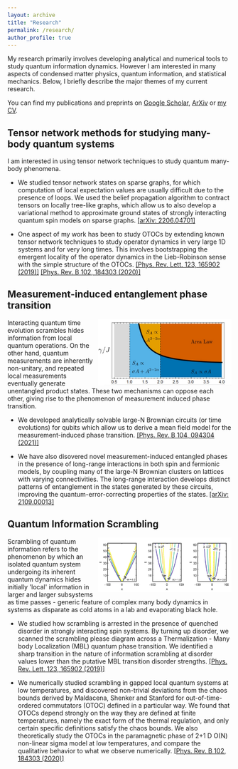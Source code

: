 ```yaml
---
layout: archive
title: "Research"
permalink: /research/
author_profile: true
---
```

My research primarily involves developing analytical and numerical tools to study quantum information dynamics. However I am interested in many aspects of condensed matter physics, quantum information, and statistical mechanics. Below, I briefly describe the major themes of my current research.

You can find my publications and preprints on [Google Scholar](https://scholar.google.com/citations?user=G5lUYcIAAAAJ&hl=en), [ArXiv](https://arxiv.org/a/sahu_s_3) or [my CV](https://subhayansahu.github.io/cv/).

## Tensor network methods for studying many-body quantum systems
I am interested in using tensor network techniques to study quantum many-body phenomena.
- We studied tensor network states on sparse graphs, for which computation of local expectation values are usually difficult due to the presence of loops. We used the belief propagation algorithm to contract tensors on locally tree-like graphs, which allow us to also develop a variational method to approximate ground states of strongly interacting quantum spin models on sparse graphs. [[arXiv: 2206.04701]]([https://arxiv.org/abs/2109.00013](https://arxiv.org/pdf/2206.04701.pdf))

- One aspect of my work has been to study OTOCs by extending known tensor network techniques to study operator dynamics in very large 1D systems and for very long times. This involves bootstrapping the emergent locality of the operator dynamics in the Lieb-Robinson sense with the simple structure of the OTOCs. 
[[Phys. Rev. Lett. 123, 165902 (2019)]](https://journals.aps.org/prl/abstract/10.1103/PhysRevLett.123.165902) [[Phys. Rev. B 102, 184303 (2020)]](https://journals.aps.org/prb/abstract/10.1103/PhysRevB.102.184303)

## Measurement-induced entanglement phase transition

<img align="right" src="/files/websiteImages/mipt2.jpg" width="300"> Interacting quantum time evolution scrambles hides information from local quantum operations. On the other hand, quantum measurements are inherently non-unitary, and repeated local measurements eventually generate unentangled product states. These two mechanisms can oppose each other, giving rise to the phenomenon of measurement induced phase transition.

- We developed analytically solvable large-N Brownian circuits (or time evolutions) for qubits which allow us to derive a mean field model for the measurement-induced phase transition. [[Phys. Rev. B 104, 094304 (2021)]](https://journals.aps.org/prb/abstract/10.1103/PhysRevB.104.094304)

- We have also disovered novel measurement-induced entangled phases in the presence of long-range interactions in both spin and fermionic models, by coupling many of the large-N Brownian clusters on lattices with varying connectivities. The long-range interaction develops distinct patterns of entanglement in the states generated by these circuits, improving the quantum-error-correcting properties of the states. [[arXiv: 2109.00013]](https://arxiv.org/abs/2109.00013)

## Quantum Information Scrambling

<img align="right" src="/files/websiteImages/lightcone.jpg" width="300"> Scrambling of quantum information refers to the phenomenon by which an isolated quantum system undergoing its inherent quantum dynamics hides initially 'local' information in larger and larger subsystems as time passes - generic feature of complex many body dynamics in systems as disparate as cold atoms in a lab and evaporating black hole.

- We studied how scrambling is arrested in the presence of quenched disorder in strongly interacting spin systems. By turning up disorder, we scanned the scrambling please diagram across a Thermalization - Many body Localization (MBL) quantum phase transition. We identified a sharp transition in the nature of information scrambling at
disorder values lower than the putative MBL transition disorder strengths. [[Phys. Rev. Lett. 123, 165902 (2019)]](https://journals.aps.org/prl/abstract/10.1103/PhysRevLett.123.165902) 

- We numerically studied scrambling in gapped local quantum systems at low temperatures, and discovered non-trivial deviations from the chaos bounds derived by Maldacena, Shenker and Stanford for out-of-time-ordered commutators (OTOC) defined in a particular way. We found that OTOCs depend strongly on the way they are defined at finite temperatures, namely the exact form of the thermal regulation, and only certain specific definitions satisfy the chaos bounds. We also theoretically study the OTOCs in the paramagnetic phase of 2+1 D O(N) non-linear sigma model at low temperatures, and compare the qualitative behavior to what we observe numerically. [[Phys. Rev. B 102, 184303 (2020)]](https://journals.aps.org/prb/abstract/10.1103/PhysRevB.102.184303) 

